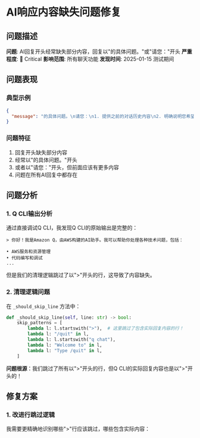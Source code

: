 # AI响应内容缺失问题修复

## 问题描述

**问题**: AI回复开头经常缺失部分内容，回复以"的具体问题。"或"请您："开头
**严重程度**: 🔴 Critical
**影响范围**: 所有聊天功能
**发现时间**: 2025-01-15 测试期间

## 问题表现

### 典型示例
```json
{
  "message": "的具体问题。\n请您：\n1. 提供之前的对话历史内容\n2. 明确说明您希望我回答的具体问题..."
}
```

### 问题特征
1. 回复开头缺失部分内容
2. 经常以"的具体问题。"开头
3. 或者以"请您："开头，但前面应该有更多内容
4. 问题在所有AI回复中都存在

## 问题分析

### 1. Q CLI输出分析

通过直接调试Q CLI，我发现Q CLI的原始输出是完整的：

```
> 你好！我是Amazon Q，由AWS构建的AI助手。我可以帮助你处理各种技术问题，包括：

• AWS服务和资源管理
• 代码编写和调试
...
```

但是我们的清理逻辑跳过了以">"开头的行，这导致了内容缺失。

### 2. 清理逻辑问题

在 `_should_skip_line` 方法中：

```python
def _should_skip_line(self, line: str) -> bool:
    skip_patterns = [
        lambda l: l.startswith(">"),  # 这里跳过了包含实际回复内容的行！
        lambda l: "/quit" in l,
        lambda l: l.startswith("q chat"),
        lambda l: "Welcome to" in l,
        lambda l: "Type /quit" in l,
    ]
```

**问题根源**：我们跳过了所有以">"开头的行，但Q CLI的实际回复内容也是以">"开头的！

## 修复方案

### 1. 改进行跳过逻辑

我需要更精确地识别哪些">"行应该跳过，哪些包含实际内容：